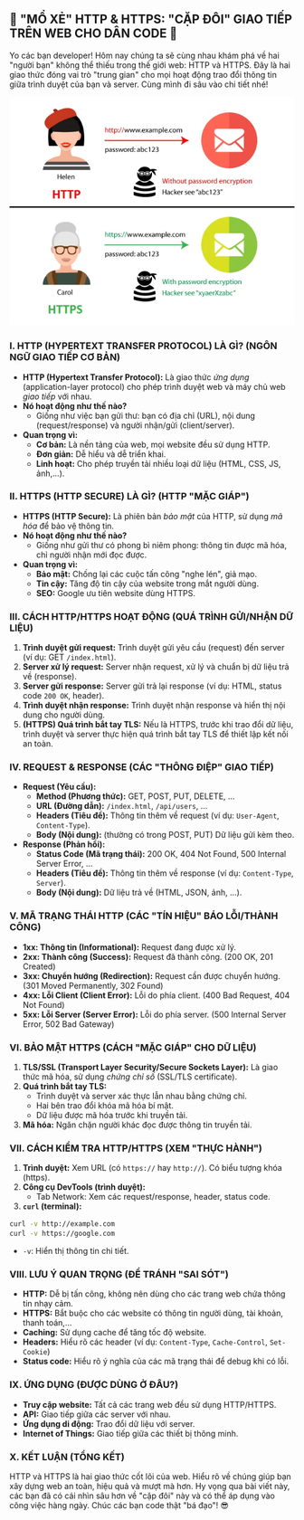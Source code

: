 ## **🚀 "MỔ XẺ" HTTP & HTTPS: "CẶP ĐÔI" GIAO TIẾP TRÊN WEB CHO DÂN CODE 🚀**

Yo các bạn developer! Hôm nay chúng ta sẽ cùng nhau khám phá về hai "người bạn" không thể thiếu trong thế giới web: HTTP
và HTTPS. Đây là hai giao thức đóng vai trò "trung gian" cho mọi hoạt động trao đổi thông tin giữa trình duyệt của bạn
và server. Cùng mình đi sâu vào chi tiết nhé!

![HTTP vs HTTPS](/assets/images/Difference-Between-HTTP-and-HTTPS.webp)

### **I. HTTP (HYPERTEXT TRANSFER PROTOCOL) LÀ GÌ? (NGÔN NGỮ GIAO TIẾP CƠ BẢN)**

- **HTTP (Hypertext Transfer Protocol):** Là giao thức _ứng dụng_ (application-layer protocol) cho phép trình duyệt web
  và máy chủ web _giao tiếp_ với nhau.
- **Nó hoạt động như thế nào?**
    - Giống như việc bạn gửi thư: bạn có địa chỉ (URL), nội dung (request/response) và người nhận/gửi (client/server).
- **Quan trọng vì:**
    - **Cơ bản:** Là nền tảng của web, mọi website đều sử dụng HTTP.
    - **Đơn giản:** Dễ hiểu và dễ triển khai.
    - **Linh hoạt:** Cho phép truyền tải nhiều loại dữ liệu (HTML, CSS, JS, ảnh,...).

### **II. HTTPS (HTTP SECURE) LÀ GÌ? (HTTP "MẶC GIÁP")**

- **HTTPS (HTTP Secure):** Là phiên bản _bảo mật_ của HTTP, sử dụng _mã hóa_ để bảo vệ thông tin.
- **Nó hoạt động như thế nào?**
    - Giống như gửi thư có phong bì niêm phong: thông tin được mã hóa, chỉ người nhận mới đọc được.
- **Quan trọng vì:**
    - **Bảo mật:** Chống lại các cuộc tấn công "nghe lén", giả mạo.
    - **Tin cậy:** Tăng độ tin cậy của website trong mắt người dùng.
    - **SEO:** Google ưu tiên website dùng HTTPS.

### **III. CÁCH HTTP/HTTPS HOẠT ĐỘNG (QUÁ TRÌNH GỬI/NHẬN DỮ LIỆU)**

1. **Trình duyệt gửi request:** Trình duyệt gửi yêu cầu (request) đến server (ví dụ: GET `/index.html`).
2. **Server xử lý request:** Server nhận request, xử lý và chuẩn bị dữ liệu trả về (response).
3. **Server gửi response:** Server gửi trả lại response (ví dụ: HTML, status code `200 OK`, header).
4. **Trình duyệt nhận response:** Trình duyệt nhận response và hiển thị nội dung cho người dùng.
5. **(HTTPS) Quá trình bắt tay TLS:** Nếu là HTTPS, trước khi trao đổi dữ liệu, trình duyệt và server thực hiện quá
   trình bắt tay TLS để thiết lập kết nối an toàn.

### **IV. REQUEST & RESPONSE (CÁC "THÔNG ĐIỆP" GIAO TIẾP)**

- **Request (Yêu cầu):**
    - **Method (Phương thức):** GET, POST, PUT, DELETE, ...
    - **URL (Đường dẫn):** `/index.html`, `/api/users`, ...
    - **Headers (Tiêu đề):** Thông tin thêm về request (ví dụ: `User-Agent`, `Content-Type`).
    - **Body (Nội dung):** (thường có trong POST, PUT) Dữ liệu gửi kèm theo.
- **Response (Phản hồi):**
    - **Status Code (Mã trạng thái):** 200 OK, 404 Not Found, 500 Internal Server Error, ...
    - **Headers (Tiêu đề):** Thông tin thêm về response (ví dụ: `Content-Type`, `Server`).
    - **Body (Nội dung):** Dữ liệu trả về (HTML, JSON, ảnh, ...).

### **V. MÃ TRẠNG THÁI HTTP (CÁC "TÍN HIỆU" BÁO LỖI/THÀNH CÔNG)**

- **1xx: Thông tin (Informational):** Request đang được xử lý.
- **2xx: Thành công (Success):** Request đã thành công. (200 OK, 201 Created)
- **3xx: Chuyển hướng (Redirection):** Request cần được chuyển hướng. (301 Moved Permanently, 302 Found)
- **4xx: Lỗi Client (Client Error):** Lỗi do phía client. (400 Bad Request, 404 Not Found)
- **5xx: Lỗi Server (Server Error):** Lỗi do phía server. (500 Internal Server Error, 502 Bad Gateway)

### **VI. BẢO MẬT HTTPS (CÁCH "MẶC GIÁP" CHO DỮ LIỆU)**

1. **TLS/SSL (Transport Layer Security/Secure Sockets Layer):** Là giao thức mã hóa, sử dụng _chứng chỉ số_ (SSL/TLS
   certificate).
2. **Quá trình bắt tay TLS:**
    - Trình duyệt và server xác thực lẫn nhau bằng chứng chỉ.
    - Hai bên trao đổi khóa mã hóa bí mật.
    - Dữ liệu được mã hóa trước khi truyền tải.
3. **Mã hóa:** Ngăn chặn người khác đọc được thông tin truyền tải.

### **VII. CÁCH KIỂM TRA HTTP/HTTPS (XEM "THỰC HÀNH")**

1. **Trình duyệt:** Xem URL (có `https://` hay `http://`). Có biểu tượng khóa (https).
2. **Công cụ DevTools (trình duyệt):**
    - Tab Network: Xem các request/response, header, status code.
3. **`curl` (terminal):**

```bash
curl -v http://example.com
curl -v https://google.com
```

- `-v`: Hiển thị thông tin chi tiết.

### **VIII. LƯU Ý QUAN TRỌNG (ĐỂ TRÁNH "SAI SÓT")**

- **HTTP:** Dễ bị tấn công, không nên dùng cho các trang web chứa thông tin nhạy cảm.
- **HTTPS:** Bắt buộc cho các website có thông tin người dùng, tài khoản, thanh toán,...
- **Caching:** Sử dụng cache để tăng tốc độ website.
- **Headers:** Hiểu rõ các header (ví dụ: `Content-Type`, `Cache-Control`, `Set-Cookie`)
- **Status code:** Hiểu rõ ý nghĩa của các mã trạng thái để debug khi có lỗi.

### **IX. ỨNG DỤNG (ĐƯỢC DÙNG Ở ĐÂU?)**

- **Truy cập website:** Tất cả các trang web đều sử dụng HTTP/HTTPS.
- **API:** Giao tiếp giữa các server với nhau.
- **Ứng dụng di động:** Trao đổi dữ liệu với server.
- **Internet of Things:** Giao tiếp giữa các thiết bị thông minh.

### **X. KẾT LUẬN (TỔNG KẾT)**

HTTP và HTTPS là hai giao thức cốt lõi của web. Hiểu rõ về chúng giúp bạn xây dựng web an toàn, hiệu quả và mượt mà hơn.
Hy vọng qua bài viết này, các bạn đã có cái nhìn sâu hơn về "cặp đôi" này và có thể áp dụng vào công việc hàng ngày.
Chúc các bạn code thật "bá đạo"! 😎
